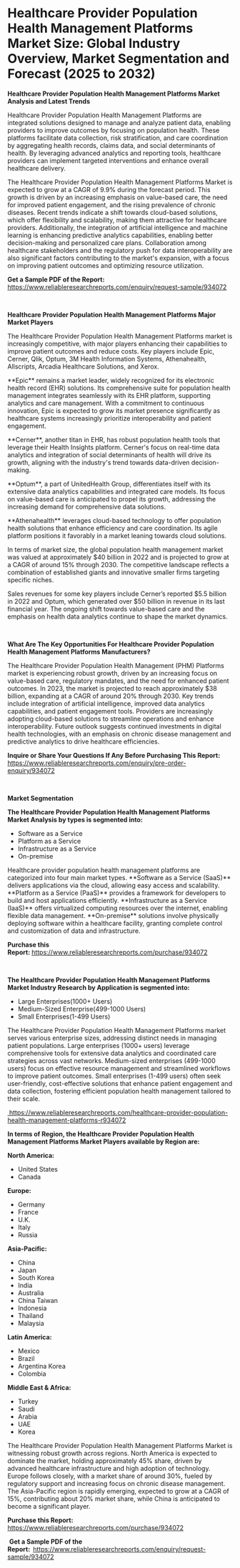 <p><h1>Healthcare Provider Population Health Management Platforms Market Size: Global Industry Overview, Market Segmentation and Forecast (2025 to 2032)</h1></p><p><strong>Healthcare Provider Population Health Management Platforms Market Analysis and Latest Trends</strong></p>
<p><p>Healthcare Provider Population Health Management Platforms are integrated solutions designed to manage and analyze patient data, enabling providers to improve outcomes by focusing on population health. These platforms facilitate data collection, risk stratification, and care coordination by aggregating health records, claims data, and social determinants of health. By leveraging advanced analytics and reporting tools, healthcare providers can implement targeted interventions and enhance overall healthcare delivery.</p><p>The Healthcare Provider Population Health Management Platforms Market is expected to grow at a CAGR of 9.9% during the forecast period. This growth is driven by an increasing emphasis on value-based care, the need for improved patient engagement, and the rising prevalence of chronic diseases. Recent trends indicate a shift towards cloud-based solutions, which offer flexibility and scalability, making them attractive for healthcare providers. Additionally, the integration of artificial intelligence and machine learning is enhancing predictive analytics capabilities, enabling better decision-making and personalized care plans. Collaboration among healthcare stakeholders and the regulatory push for data interoperability are also significant factors contributing to the market's expansion, with a focus on improving patient outcomes and optimizing resource utilization.</p></p>
<p><strong>Get a Sample PDF of the Report:&nbsp;</strong> <a href="https://www.reliableresearchreports.com/enquiry/request-sample/934072?utm_campaign=3029&utm_medium=2&utm_source=Github&utm_content=ia&utm_term=18042025&utm_id=healthcare-provider-population-health-management-platforms">https://www.reliableresearchreports.com/enquiry/request-sample/934072</a></p>
<p>&nbsp;</p>
<p><strong>Healthcare Provider Population Health Management Platforms Major Market Players</strong></p>
<p><p>The Healthcare Provider Population Health Management Platforms market is increasingly competitive, with major players enhancing their capabilities to improve patient outcomes and reduce costs. Key players include Epic, Cerner, Qlik, Optum, 3M Health Information Systems, Athenahealth, Allscripts, Arcadia Healthcare Solutions, and Xerox.</p><p>**Epic** remains a market leader, widely recognized for its electronic health record (EHR) solutions. Its comprehensive suite for population health management integrates seamlessly with its EHR platform, supporting analytics and care management. With a commitment to continuous innovation, Epic is expected to grow its market presence significantly as healthcare systems increasingly prioritize interoperability and patient engagement.</p><p>**Cerner**, another titan in EHR, has robust population health tools that leverage their Health Insights platform. Cerner's focus on real-time data analytics and integration of social determinants of health will drive its growth, aligning with the industry's trend towards data-driven decision-making.</p><p>**Optum**, a part of UnitedHealth Group, differentiates itself with its extensive data analytics capabilities and integrated care models. Its focus on value-based care is anticipated to propel its growth, addressing the increasing demand for comprehensive data solutions.</p><p>**Athenahealth** leverages cloud-based technology to offer population health solutions that enhance efficiency and care coordination. Its agile platform positions it favorably in a market leaning towards cloud solutions.</p><p>In terms of market size, the global population health management market was valued at approximately $40 billion in 2022 and is projected to grow at a CAGR of around 15% through 2030. The competitive landscape reflects a combination of established giants and innovative smaller firms targeting specific niches.</p><p>Sales revenues for some key players include Cerner’s reported $5.5 billion in 2022 and Optum, which generated over $50 billion in revenue in its last financial year. The ongoing shift towards value-based care and the emphasis on health data analytics continue to shape the market dynamics.</p></p>
<p>&nbsp;</p>
<p><strong>What Are The Key Opportunities For Healthcare Provider Population Health Management Platforms Manufacturers?</strong></p>
<p><p>The Healthcare Provider Population Health Management (PHM) Platforms market is experiencing robust growth, driven by an increasing focus on value-based care, regulatory mandates, and the need for enhanced patient outcomes. In 2023, the market is projected to reach approximately $38 billion, expanding at a CAGR of around 20% through 2030. Key trends include integration of artificial intelligence, improved data analytics capabilities, and patient engagement tools. Providers are increasingly adopting cloud-based solutions to streamline operations and enhance interoperability. Future outlook suggests continued investments in digital health technologies, with an emphasis on chronic disease management and predictive analytics to drive healthcare efficiencies.</p></p>
<p><strong>Inquire or Share Your Questions If Any Before Purchasing This Report:</strong> <a href="https://www.reliableresearchreports.com/enquiry/pre-order-enquiry/934072?utm_campaign=3029&utm_medium=2&utm_source=Github&utm_content=ia&utm_term=18042025&utm_id=healthcare-provider-population-health-management-platforms">https://www.reliableresearchreports.com/enquiry/pre-order-enquiry/934072</a></p>
<p>&nbsp;</p>
<p><strong>Market Segmentation</strong></p>
<p><strong>The Healthcare Provider Population Health Management Platforms Market Analysis by types is segmented into:</strong></p>
<p><ul><li>Software as a Service</li><li>Platform as a Service</li><li>Infrastructure as a Service</li><li>On-premise</li></ul></p>
<p><p>Healthcare provider population health management platforms are categorized into four main market types. **Software as a Service (SaaS)** delivers applications via the cloud, allowing easy access and scalability. **Platform as a Service (PaaS)** provides a framework for developers to build and host applications efficiently. **Infrastructure as a Service (IaaS)** offers virtualized computing resources over the internet, enabling flexible data management. **On-premise** solutions involve physically deploying software within a healthcare facility, granting complete control and customization of data and infrastructure.</p></p>
<p><strong>Purchase this Report:&nbsp;</strong><a href="https://www.reliableresearchreports.com/purchase/934072?utm_campaign=3029&utm_medium=2&utm_source=Github&utm_content=ia&utm_term=18042025&utm_id=healthcare-provider-population-health-management-platforms">https://www.reliableresearchreports.com/purchase/934072</a></p>
<p>&nbsp;</p>
<p><strong>The Healthcare Provider Population Health Management Platforms Market Industry Research by Application is segmented into:</strong></p>
<p><ul><li>Large Enterprises(1000+ Users)</li><li>Medium-Sized Enterprise(499-1000 Users)</li><li>Small Enterprises(1-499 Users)</li></ul></p>
<p><p>The Healthcare Provider Population Health Management Platforms market serves various enterprise sizes, addressing distinct needs in managing patient populations. Large enterprises (1000+ users) leverage comprehensive tools for extensive data analytics and coordinated care strategies across vast networks. Medium-sized enterprises (499-1000 users) focus on effective resource management and streamlined workflows to improve patient outcomes. Small enterprises (1-499 users) often seek user-friendly, cost-effective solutions that enhance patient engagement and data collection, fostering efficient population health management tailored to their scale.</p></p>
<p><a href="https://www.reliableresearchreports.com/healthcare-provider-population-health-management-platforms-r934072?utm_campaign=3029&utm_medium=2&utm_source=Github&utm_content=ia&utm_term=18042025&utm_id=healthcare-provider-population-health-management-platforms">&nbsp;https://www.reliableresearchreports.com/healthcare-provider-population-health-management-platforms-r934072</a></p>
<p><strong>In terms of Region, the Healthcare Provider Population Health Management Platforms Market Players available by Region are:</strong></p>
<p>
    <p> <strong> North America: </strong>
        <ul>
            <li>United States</li>
            <li>Canada</li>
        </ul>
        </p> 
    <p> <strong> Europe: </strong>
        <ul>
            <li>Germany</li>
            <li>France</li>
            <li>U.K.</li>
            <li>Italy</li>
            <li>Russia</li>
        </ul>
        </p> 
    <p> <strong> Asia-Pacific: </strong>
        <ul>
            <li>China</li>
            <li>Japan</li>
            <li>South Korea</li>
            <li>India</li>
            <li>Australia</li>
            <li>China Taiwan</li>
            <li>Indonesia</li>
            <li>Thailand</li>
            <li>Malaysia</li>
        </ul>
        </p> 
    <p> <strong> Latin America: </strong>
        <ul>
            <li>Mexico</li>
            <li>Brazil</li>
            <li>Argentina Korea</li>
            <li>Colombia</li>
        </ul>
        </p> 
    <p> <strong> Middle East & Africa: </strong>
        <ul>
            <li>Turkey</li>
            <li>Saudi</li>
            <li>Arabia</li>
            <li>UAE</li>
            <li>Korea</li>
        </ul>
    </p>
    </p>
<p><p>The Healthcare Provider Population Health Management Platforms Market is witnessing robust growth across regions. North America is expected to dominate the market, holding approximately 45% share, driven by advanced healthcare infrastructure and high adoption of technology. Europe follows closely, with a market share of around 30%, fueled by regulatory support and increasing focus on chronic disease management. The Asia-Pacific region is rapidly emerging, expected to grow at a CAGR of 15%, contributing about 20% market share, while China is anticipated to become a significant player.</p></p>
<p><strong>Purchase this Report: </strong><a href="https://www.reliableresearchreports.com/purchase/934072?utm_campaign=3029&utm_medium=2&utm_source=Github&utm_content=ia&utm_term=18042025&utm_id=healthcare-provider-population-health-management-platforms">https://www.reliableresearchreports.com/purchase/934072</a></p>
<p>&nbsp;<strong>Get a Sample PDF of the Report:&nbsp;&nbsp;</strong><a href="https://www.reliableresearchreports.com/enquiry/request-sample/934072?utm_campaign=3029&utm_medium=2&utm_source=Github&utm_content=ia&utm_term=18042025&utm_id=healthcare-provider-population-health-management-platforms">https://www.reliableresearchreports.com/enquiry/request-sample/934072</a></p>
<p><strong></strong></p>
<p><p></p><p></p><p></p></p>